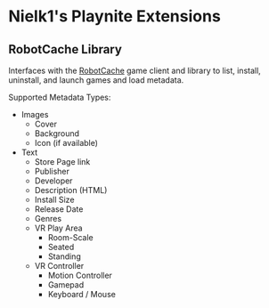 # Nielk1's Playnite Extensions

## RobotCache Library

Interfaces with the [RobotCache](https://store.robotcache.com/) game client and library to list, install, uninstall, and launch games and load metadata.

Supported Metadata Types:
* Images
	* Cover
	* Background
	* Icon (if available)
* Text
	* Store Page link
	* Publisher
	* Developer
	* Description (HTML)
	* Install Size
	* Release Date
	* Genres
	* VR Play Area
		* Room-Scale
		* Seated
		* Standing
	* VR Controller
		* Motion Controller
		* Gamepad
		* Keyboard / Mouse